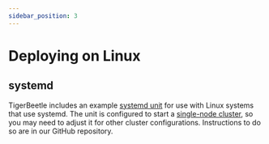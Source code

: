 ```yaml
---
sidebar_position: 3
---
```


# Deploying on Linux

## systemd

TigerBeetle includes an example [systemd
unit](https://github.com/tigerbeetle/tigerbeetle/tree/main/tools/systemd/) for use with Linux
systems that use systemd. The unit is configured to start a [single-node
cluster](../quick-start/single-binary.md), so you may need to adjust it for other cluster
configurations. Instructions to do so are in our GitHub repository.
